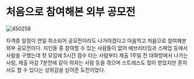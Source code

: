 # 처음으로 참여해본 외부 공모전

![450258](https://user-images.githubusercontent.com/29528313/81162515-44e04100-8fc8-11ea-8d15-3ebb5d8daa96.jpg)

자격증 일정이 연일 취소되어 공모전이라도 나가야겠다고 마음먹고 처음으로 참여해본 외부 공모전이다. 지인들 중 참여할 수 있는 사람들이 없어 에브리타임과 스페업 등에서 사람을 구했는데 첫 모임에 5시간 잠수 타는 사람부터 제출 1주일 전 대화방에서 나가는 사람, 제출 마감 7분전에 같이 하자는 사람 등을 겪으며 스트레스도 많이 받았지만 혼자서도 할 수 있다는 성취감을 싣어준 도전이었다.
